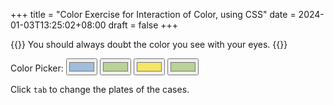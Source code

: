 +++
title = "Color Exercise for Interaction of Color, using CSS"
date = 2024-01-03T13:25:02+08:00
draft = false
+++

{{<lead>}}
 You should always doubt the color you see with your eyes. 
{{</lead>}}


<div class="interaction-of-color">
  <div class="square-background" id="sb-1" style="--ground-color: white;">
    <div class="square-element" id="se-1" style="--element-color: white;"></div>
  </div>
  <div class="square-background" id="sb-2" style="--ground-color: white;">
    <div class="square-element" id="se-2" style="--element-color: white;"></div>
  </div>
</div>
<label for="color-picker">Color Picker:</label>
<input type="color" id="ground-color-picker-1" value="#A0BEDC">
<input type="color" id="element-color-picker-1" value="#B9D296">
<input type="color" id="ground-color-picker-2" value="#F5E664">
<input type="color" id="element-color-picker-2" value="#B9D296">

<script>
let sb1, sb2, se1, se2;
window.addEventListener("load", startup, false);

function setupColorPicker(picker, setStyleLambda) {
  picker.addEventListener("input", setStyleLambda, false);
  picker.addEventListener("change", setStyleLambda, false);
}

function startup() {
  var groundColorPicker1 = document.querySelector("#ground-color-picker-1");
  var groundColorPicker2 = document.querySelector("#ground-color-picker-2");
  var elementColorPicker1 = document.querySelector("#element-color-picker-1");
  var elementColorPicker2 = document.querySelector("#element-color-picker-2");
  sb1 = document.querySelector("#sb-1");
  sb2 = document.querySelector("#sb-2");
  se1 = document.querySelector("#se-1");
  se2 = document.querySelector("#se-2");
  setupColorPicker(groundColorPicker1, (event) => {setStyle(event, sb1, '--ground-color')});
  setupColorPicker(groundColorPicker2, (event) => {setStyle(event, sb2, '--ground-color')});
  setupColorPicker(elementColorPicker1, (event) => {setStyle(event, se1, '--element-color')});
  setupColorPicker(elementColorPicker2, (event) => {setStyle(event, se2, '--element-color')});
  setStyleProperty(groundColorPicker1.value, sb1, '--ground-color');
  setStyleProperty(groundColorPicker2.value, sb2, '--ground-color');
  setStyleProperty(elementColorPicker1.value, se1, '--element-color');
  setStyleProperty(elementColorPicker2.value, se2, '--element-color');
}

function setStyleProperty(propertyValue, target, propertyName) {
  target.style.setProperty(propertyName, propertyValue);
  console.log(target);
  console.log(propertyName);
  console.log(propertyValue);
}

function setStyle(event, target, propertyName) {
  setStyleProperty(event.target.value, target, propertyName);
}

// function updateFirst(event) {
//   const p = document.querySelector("#test-div");
//   if (p) {
//     p.style.color = event.target.value;
//   }
// }
// function updateAll(event) {
//   document.querySelectorAll("#test-div").forEach((p) => {
//     p.style.color = event.target.value;
//   });
// }
</script>

Click `tab` to change the plates of the cases.